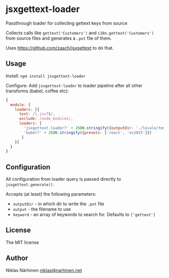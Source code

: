 # jsxgettext-loader
Passthrough loader for collecting gettext keys from source

Collects calls like `gettext('Customers')` and `i18n.gettext('Customers')` from source files and generates a `.pot` file of them.

Uses https://github.com/zaach/jsxgettext to do that.

## Usage

Install: `npm install jsxgettext-loader`

Configure: Add `jsxgettext-loader` to loader pipeline after all other transforms (babel, coffee etc):

```js
{
  module: {
    loaders: [{
      test: /\.jsx?$/,
      exclude: /node_modules/,
      loaders: [
        'jsxgettext-loader?' + JSON.stringify({outputDir: './locale/templates/LC_MESSAGES', output: 'messages.pot'}),
        'babel?' + JSON.stringify({presets: ['react', 'es2015']})
       ]
    }]
  }
}
```

## Configuration

All configuration from loader query is passed directly to `jsxgettext.generate()`.

Accepts (at least) the following parameters:

 * `outputDir` - in which dir to write the `.pot` file
 * `output` - the filename to use
 * `keyword` - an array of keywords to search for. Defaults to `['gettext']`

## License

The MIT license

## Author

Niklas Närhinen <niklas@narhinen.net>
